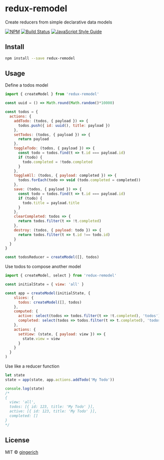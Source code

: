 # redux-remodel
Create reducers from simple declarative data models

[![NPM](https://img.shields.io/npm/v/redux-remodel.svg)](https://www.npmjs.com/package/redux-remodel) [![Build Status](https://travis-ci.com/gingerich/redux-remodel.svg?branch=master)](https://travis-ci.com/gingerich/redux-remodel) [![JavaScript Style Guide](https://img.shields.io/badge/code_style-standard-brightgreen.svg)](https://standardjs.com) 

## Install

```bash
npm install --save redux-remodel
```

## Usage

Define a todos model

```jsx
import { createModel } from 'redux-remodel'

const uuid = () => Math.round(Math.random()*10000)

const todos = {
  actions: {
    addTodo: (todos, { payload }) => {
      todos.push({ id: uuid(), title: payload })
    },
    setTodos: (todos, { payload }) => {
      return payload
    },
    toggleTodo: (todos, { payload }) => {
      const todo = todos.find(t => t.id === payload.id)
      if (todo) {
        todo.completed = !todo.completed
      }
    },
    toggleAll: (todos, { payload: completed }) => {
      todos.forEach(todo => void (todo.completed = completed))
    },
    save: (todos, { payload }) => {
      const todo = todos.find(t => t.id === payload.id)
      if (todo) {
        todo.title = payload.title
      }
    },
    clearCompleted: todos => {
      return todos.filter(t => !t.completed)
    },
    destroy: (todos, { payload: todo }) => {
      return todos.filter(t => t.id !== todo.id)
    }
  }
}

const todosReducer = createModel([], todos)
```

Use todos to compose another model

```jsx
import { createModel, select } from 'redux-remodel'

const initialState = { view: 'all' }

const app = createModel(initialState, {
    slices: {
      todos: createModel([], todos)
    },
    computed: {
      active: select(todos => todos.filter(t => !t.completed), 'todos'),
      completed: select(todos => todos.filter(t => t.completed), 'todos')
    },
    actions: {
      setView: (state, { payload: view }) => {
        state.view = view
      }
    }
  }
)
```

Use like a reducer function

```jsx
let state
state = app(state, app.actions.addTodo('My Todo'))

console.log(state)
/*
{
  view: 'all',
  todos: [{ id: 123, title: 'My Todo' }],
  active: [{ id: 123, title: 'My Todo' }],
  completed: []
}
*/
```

## License

MIT © [gingerich](https://github.com/gingerich)
